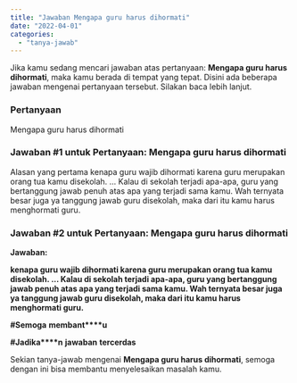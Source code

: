 ```yaml
---
title: "Jawaban Mengapa guru harus dihormati​"
date: "2022-04-01"
categories: 
  - "tanya-jawab"
---
```


Jika kamu sedang mencari jawaban atas pertanyaan: **Mengapa guru harus dihormati​**, maka kamu berada di tempat yang tepat. Disini ada beberapa jawaban mengenai pertanyaan tersebut. Silakan baca lebih lanjut.

### Pertanyaan

Mengapa guru harus dihormati​

### Jawaban #1 untuk Pertanyaan: Mengapa guru harus dihormati​

Alasan yang pertama kenapa guru wajib dihormati karena guru merupakan orang tua kamu disekolah. ... Kalau di sekolah terjadi apa-apa, guru yang bertanggung jawab penuh atas apa yang terjadi sama kamu. Wah ternyata besar juga ya tanggung jawab guru disekolah, maka dari itu kamu harus menghormati guru.

### Jawaban #2 untuk Pertanyaan: Mengapa guru harus dihormati​

**Jawaban:**

**kenapa guru wajib dihormati karena guru merupakan orang tua kamu disekolah. ... Kalau di sekolah terjadi apa-apa, guru yang bertanggung jawab penuh atas apa yang terjadi sama kamu. Wah ternyata besar juga ya tanggung jawab guru disekolah, maka dari itu kamu harus menghormati guru.**

**#****S****e****m****o****g****a** **m****e****m****b****a****n****t****u**

**#****J****a****d****i****k****a****n** **j****a****w****a****b****a****n** **t****e****r****c****e****r****d****a****s**

Sekian tanya-jawab mengenai **Mengapa guru harus dihormati​**, semoga dengan ini bisa membantu menyelesaikan masalah kamu.
